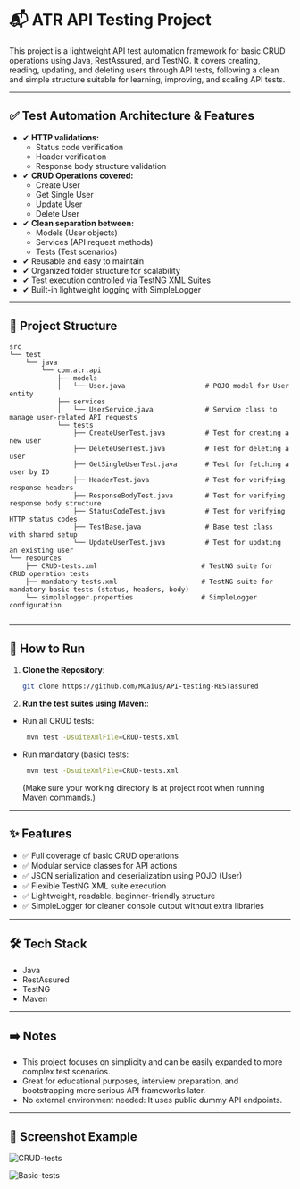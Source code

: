 # 📬 ATR API Testing Project

This project is a lightweight API test automation framework for basic CRUD operations using Java, RestAssured, and TestNG. It covers creating, reading, updating, and deleting users through API tests, following a clean and simple structure suitable for learning, improving, and scaling API tests.


---

## ✅ Test Automation Architecture & Features

- ✔ **HTTP validations:**
    - Status code verification
    - Header verification
    - Response body structure validation
- ✔ **CRUD Operations covered:**
    - Create User
    - Get Single User
    - Update User
    - Delete User
- ✔ **Clean separation between:**
    - Models (User objects)
    - Services (API request methods)
    - Tests (Test scenarios)
- ✔ Reusable and easy to maintain
- ✔ Organized folder structure for scalability
- ✔ Test execution controlled via TestNG XML Suites
- ✔ Built-in lightweight logging with SimpleLogger

---

## 📂 Project Structure

```
src
└── test
    └── java
        └── com.atr.api
            ├── models
            │   └── User.java                    # POJO model for User entity
            ├── services
            │   └── UserService.java             # Service class to manage user-related API requests
            └── tests
                ├── CreateUserTest.java          # Test for creating a new user
                ├── DeleteUserTest.java          # Test for deleting a user
                ├── GetSingleUserTest.java       # Test for fetching a user by ID
                ├── HeaderTest.java              # Test for verifying response headers
                ├── ResponseBodyTest.java        # Test for verifying response body structure
                ├── StatusCodeTest.java          # Test for verifying HTTP status codes
                ├── TestBase.java                # Base test class with shared setup
                └── UpdateUserTest.java          # Test for updating an existing user
└── resources
    ├── CRUD-tests.xml                          # TestNG suite for CRUD operation tests
    ├── mandatory-tests.xml                     # TestNG suite for mandatory basic tests (status, headers, body)
    └── simplelogger.properties                 # SimpleLogger configuration


``` 

---

## 🚀 How to Run

1. **Clone the Repository**:
   ```bash
   git clone https://github.com/MCaius/API-testing-RESTassured
   ```
2. **Run the test suites using Maven:**:
- Run all CRUD tests:
   ```bash
    mvn test -DsuiteXmlFile=CRUD-tests.xml
   ```
- Run mandatory (basic) tests:
   ```bash
    mvn test -DsuiteXmlFile=CRUD-tests.xml
   ```
  (Make sure your working directory is at project root when running Maven commands.)

---

## ✨ Features
- ✅ Full coverage of basic CRUD operations
- ✅ Modular service classes for API actions
- ✅ JSON serialization and deserialization using POJO (User)
- ✅ Flexible TestNG XML suite execution
- ✅ Lightweight, readable, beginner-friendly structure
- ✅ SimpleLogger for cleaner console output without extra libraries
---

## 🛠 Tech Stack
- Java
- RestAssured
- TestNG
- Maven

---
## ➡️ Notes
- This project focuses on simplicity and can be easily expanded to more complex test scenarios.
- Great for educational purposes, interview preparation, and bootstrapping more serious API frameworks later.
- No external environment needed: It uses public dummy API endpoints.

---
## 📸 Screenshot Example 

![CRUD-tests](https://github.com/user-attachments/assets/f65da0ea-981e-40cc-91ac-3cf29122f45e)


![Basic-tests](https://github.com/user-attachments/assets/878c2a6b-9281-4cbf-8411-3d6ca4311ac9)



